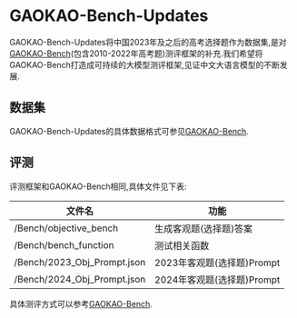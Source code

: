 # GAOKAO-Bench-Updates

GAOKAO-Bench-Updates将中国2023年及之后的高考选择题作为数据集,是对[GAOKAO-Bench](https://github.com/OpenLMLab/GAOKAO-Bench)(包含2010-2022年高考题)测评框架的补充.我们希望将GAOKAO-Bench打造成可持续的大模型测评框架,见证中文大语言模型的不断发展.

## 数据集

GAOKAO-Bench-Updates的具体数据格式可参见[GAOKAO-Bench](https://github.com/OpenLMLab/GAOKAO-Bench#json%E6%A0%BC%E5%BC%8F%E8%AF%B4%E6%98%8E).

## 评测

评测框架和GAOKAO-Bench相同,具体文件见下表:

| 文件名                      | 功能                       |
| --------------------------- | -------------------------- |
| /Bench/objective_bench      | 生成客观题(选择题)答案     |
| /Bench/bench_function       | 测试相关函数               |
| /Bench/2023_Obj_Prompt.json | 2023年客观题(选择题)Prompt |
| /Bench/2024_Obj_Prompt.json | 2024年客观题(选择题)Prompt |

具体测评方式可以参考[GAOKAO-Bench](https://github.com/OpenLMLab/GAOKAO-Bench#%E7%AE%80%E5%8D%95%E7%A4%BA%E4%BE%8B).
